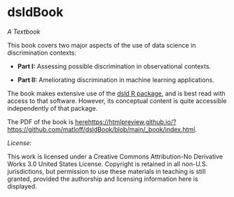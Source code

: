 # dsldBook
*A Textbook* 


This book covers two major aspects of the use of data science in
discrimination contexts:

* **Part I:**  Assessing possible discrimination in observational
  contexts.

* **Part II:** Ameliorating discrimination in machine learning
  applications.

The book makes extensive use of the [dsld R
package](https://github.com/matloff/dsld), and is best read with access
to that software. However, its conceptual content is quite accessible
independently of that package.

The PDF of the book is [here]()https://htmlpreview.github.io/?https://github.com/matloff/dsldBook/blob/main/_book/index.html.

*License:*

This work is licensed under a Creative Commons Attribution-No Derivative Works 3.0 United States License. Copyright is retained in all non-U.S. jurisdictions, but permission to use these materials in teaching is still granted, provided the authorship and licensing information here is displayed. 

